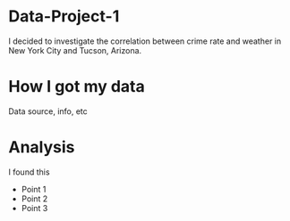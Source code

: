 # Data-Project-1
I decided to investigate the correlation between crime rate and weather in New York City and 
Tucson, Arizona.

# How I got my data
Data source, info, etc

# Analysis
I found this
- Point 1
- Point 2
- Point 3